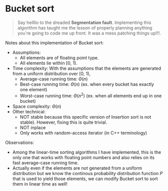 # Bucket sort
> Say hellllo to the dreaded **Segmentation fault**. Implementing this algorithm has taught me the lesson of properly planning anything you're going to code me up front. It was a mess patching things up!!!.

Notes about this implementation of Bucket sort:
* Assumptions:
    * All elements are of floating point type.
    * All elements lie within [0, 1).
* Time complexity: With the assumptions that the elements are generated from a uniform distribution over [0, 1),
    * Average-case running time: $\Theta(n)$
    * Best-case running time: $\Theta(n)$ (ex. when every bucket has exactly one element)
    * Worst-case running time: $\Theta(n^2)$ (ex. when all elements end up in one bucket)
* Space complexity: $\Theta(n)$
* Other technical:
    * NOT stable because this specific version of Insertion sort is not stable). However, fixing this is quite trivial.
    * NOT inplace
    * Only works with random-access iterator (in C++ terminology)

Observations:
* Among the linear-time sorting algorithms I have implemented, this is the only one that works with floating point numbers and also relies on its fast average-case running time.
* Actually even if the elements are not generated from a uniform distribution but we know the continous probability distribution function $P$ that is used to yield those elements, we can modify Bucket sort to sort them in linear time as well!

